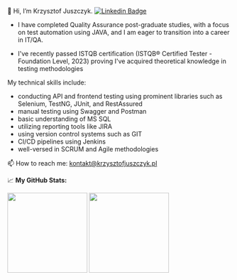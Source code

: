 👋 Hi, I’m Krzysztof Juszczyk. [![Linkedin Badge](https://img.shields.io/badge/-LinkedIn-0e76a8?style=flat-square&logo=Linkedin&logoColor=white)](https://linkedin.com/in/krzysztof-juszczyk)
- I have completed Quality Assurance post-graduate studies, with a focus on test automation using JAVA, and I am eager to transition into a career in IT/QA.

- I've recently passed ISTQB certification (ISTQB® Certified Tester - Foundation Level, 2023) proving I've acquired theoretical knowledge in testing methodologies

My technical skills include:
- conducting API and frontend testing using prominent libraries such as Selenium, TestNG, JUnit, and RestAssured
- manual testing using Swagger and Postman
- basic understanding of MS SQL
- utilizing reporting tools like JIRA
- using version control systems such as GIT
- CI/CD pipelines using Jenkins
- well-versed in SCRUM and Agile methodologies 

📫 How to reach me: kontakt@krzysztofjuszczyk.pl

<!---
krzysztofjuszczyk/krzysztofjuszczyk is a ✨ special ✨ repository because its `README.md` (this file) appears on your GitHub profile.
You can click the Preview link to take a look at your changes.
--->

📈 **My GitHub Stats:**

<p>
  <img height="180em" src="https://github-readme-stats.vercel.app/api?username=krzysztofjuszczyk&show_icons=true&hide_border=true&&count_private=true&include_all_commits=true" />
  <img height="180em" src="https://github-readme-stats.vercel.app/api/top-langs/?username=krzysztofjuszczyk&exclude_repo=KNN-Image-Classification&show_icons=true&hide_border=true&layout=compact&langs_count=8"/>
</p>
